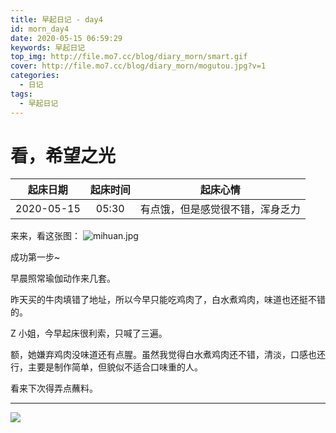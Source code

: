 ```yaml
---
title: 早起日记 - day4
id: morn_day4
date: 2020-05-15 06:59:29
keywords: 早起日记
top_img: http://file.mo7.cc/blog/diary_morn/smart.gif
cover: http://file.mo7.cc/blog/diary_morn/mogutou.jpg?v=1
categories:
  - 日记
tags:
  - 早起日记
---
```


# 看，希望之光

|  起床日期  | 起床时间 |             起床心情             |
| :--------: | :------: | :------------------------------: |
| 2020-05-15 |  05:30   | 有点饿，但是感觉很不错，浑身乏力 |

来来，看这张图：
![mihuan.jpg](http://file.mo7.cc/blog/diary_morn/day4/mihuan.jpg)

成功第一步~

早晨照常瑜伽动作来几套。

昨天买的牛肉填错了地址，所以今早只能吃鸡肉了，白水煮鸡肉，味道也还挺不错的。

Z 小姐，今早起床很利索，只喊了三遍。

额，她嫌弃鸡肉没味道还有点腥。虽然我觉得白水煮鸡肉还不错，清淡，口感也还行，主要是制作简单，但貌似不适合口味重的人。

看来下次得弄点蘸料。

---

<style>
#nav.post-bg {
  background-size: 120px;
  background-repeat:repeat;
  background-position: top left;
}
</style>

<img class="none" src="http://file.mo7.cc/blog/diary_morn/mogutou.jpg" />
